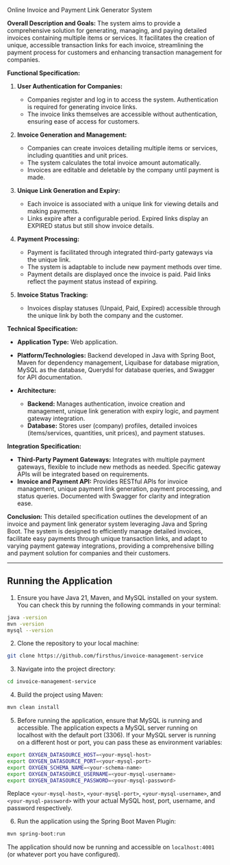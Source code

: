 Online Invoice and Payment Link Generator System

**Overall Description and Goals:**
The system aims to provide a comprehensive solution for generating, managing, and paying detailed invoices containing multiple items or services. It facilitates the creation of unique, accessible transaction links for each invoice, streamlining the payment process for customers and enhancing transaction management for companies.

**Functional Specification:**

1. **User Authentication for Companies:**
    - Companies register and log in to access the system. Authentication is required for generating invoice links.
    - The invoice links themselves are accessible without authentication, ensuring ease of access for customers.

2. **Invoice Generation and Management:**
    - Companies can create invoices detailing multiple items or services, including quantities and unit prices.
    - The system calculates the total invoice amount automatically.
    - Invoices are editable and deletable by the company until payment is made.

3. **Unique Link Generation and Expiry:**
    - Each invoice is associated with a unique link for viewing details and making payments.
    - Links expire after a configurable period. Expired links display an EXPIRED status but still show invoice details.

4. **Payment Processing:**
    - Payment is facilitated through integrated third-party gateways via the unique link.
    - The system is adaptable to include new payment methods over time.
    - Payment details are displayed once the invoice is paid. Paid links reflect the payment status instead of expiring.

5. **Invoice Status Tracking:**
    - Invoices display statuses (Unpaid, Paid, Expired) accessible through the unique link by both the company and the customer.

**Technical Specification:**

- **Application Type:** Web application.
- **Platform/Technologies:** Backend developed in Java with Spring Boot, Maven for dependency management, Liquibase for database migration, MySQL as the database, Querydsl for database queries, and Swagger for API documentation.

- **Architecture:**
    - **Backend:** Manages authentication, invoice creation and management, unique link generation with expiry logic, and payment gateway integration.
    - **Database:** Stores user (company) profiles, detailed invoices (items/services, quantities, unit prices), and payment statuses.

**Integration Specification:**

- **Third-Party Payment Gateways:** Integrates with multiple payment gateways, flexible to include new methods as needed. Specific gateway APIs will be integrated based on requirements.
- **Invoice and Payment API:** Provides RESTful APIs for invoice management, unique payment link generation, payment processing, and status queries. Documented with Swagger for clarity and integration ease.

**Conclusion:**
This detailed specification outlines the development of an invoice and payment link generator system leveraging Java and Spring Boot. The system is designed to efficiently manage detailed invoices, facilitate easy payments through unique transaction links, and adapt to varying payment gateway integrations, providing a comprehensive billing and payment solution for companies and their customers.



------------------------------------------------------------------------------------------------------------------------------------------------------------


## Running the Application

1. Ensure you have Java 21, Maven, and MySQL installed on your system. You can check this by running the following commands in your terminal:

```bash
java -version
mvn -version
mysql --version
```

2. Clone the repository to your local machine:

```bash
git clone https://github.com/firsthus/invoice-management-service
```

3. Navigate into the project directory:

```bash
cd invoice-management-service
```

4. Build the project using Maven:

```bash
mvn clean install
```

5. Before running the application, ensure that MySQL is running and accessible. The application expects a MySQL server running on localhost with the default port (3306). If your MySQL server is running on a different host or port, you can pass these as environment variables:

```bash
export OXYGEN_DATASOURCE_HOST=<your-mysql-host>
export OXYGEN_DATASOURCE_PORT=<your-mysql-port>
export OXYGEN_SCHEMA_NAME=<your-schema-name>
export OXYGEN_DATASOURCE_USERNAME=<your-mysql-username>
export OXYGEN_DATASOURCE_PASSWORD=<your-mysql-password>
```

Replace `<your-mysql-host>`, `<your-mysql-port>`, `<your-mysql-username>`, and `<your-mysql-password>` with your actual MySQL host, port, username, and password respectively.

6. Run the application using the Spring Boot Maven Plugin:


```bash
mvn spring-boot:run
```

The application should now be running and accessible on `localhost:4001` (or whatever port you have configured).